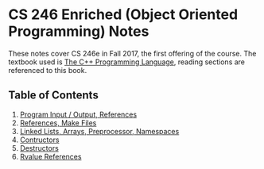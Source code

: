 # CS 246 Enriched (Object Oriented Programming) Notes

These notes cover CS 246e in Fall 2017, the first offering of the course. The textbook used is [The C++ Programming Language](http://www.stroustrup.com/4th.html),
reading sections are referenced to this book. 

## Table of Contents

1. [Program Input / Output, References](Notes/Notes_1.md)
2. [References, Make Files](Notes/Notes_2.md)
3. [Linked Lists, Arrays, Preprocessor, Namespaces](Notes/Notes_3.md)
4. [Contructors](Notes/Notes_4.md)
5. [Destructors](Notes/Notes_5.md)
6. [Rvalue References](Notes/Notes_6.md)
